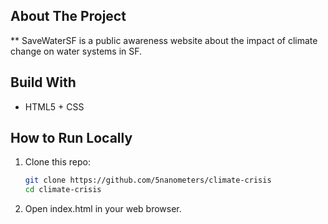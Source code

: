 ## About The Project

** SaveWaterSF is a public awareness website about the impact of climate change on water systems in SF.

## Build With
- HTML5 + CSS

## How to Run Locally
1. Clone this repo:
    ```bash 
    git clone https://github.com/5nanometers/climate-crisis 
    cd climate-crisis

2. Open index.html in your web browser.
